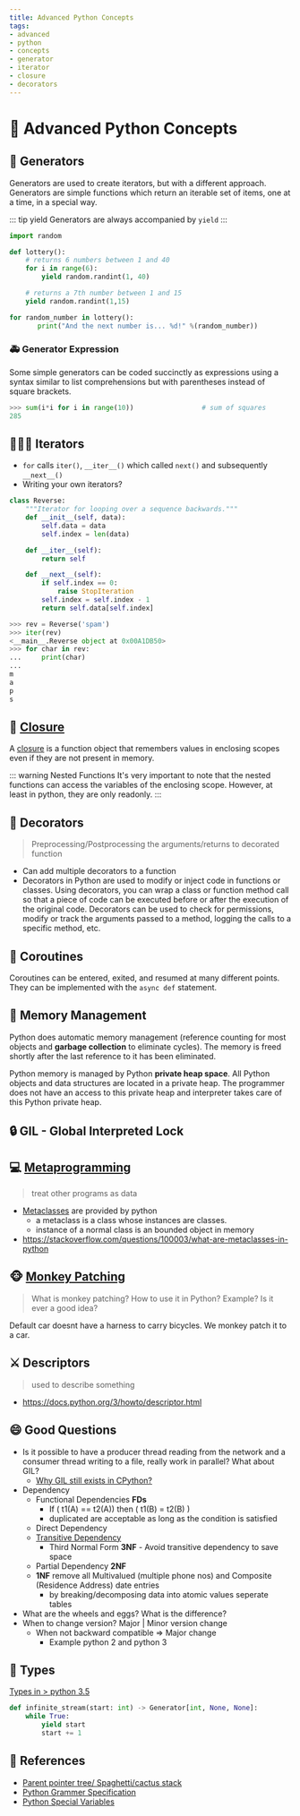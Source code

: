 ```yaml
---
title: Advanced Python Concepts
tags:
- advanced
- python
- concepts
- generator
- iterator
- closure
- decorators
---
```


# :eyes: Advanced Python Concepts

<TagLinks />

## :fire_engine: Generators

Generators are used to create iterators, but with a different approach.
Generators are simple functions which return an iterable set of items, one at a time, in a special way.

::: tip yield
Generators are always accompanied by `yield`
:::

```python
import random

def lottery():
    # returns 6 numbers between 1 and 40
    for i in range(6):
        yield random.randint(1, 40)

    # returns a 7th number between 1 and 15
    yield random.randint(1,15)

for random_number in lottery():
       print("And the next number is... %d!" %(random_number))
```

### :ambulance: Generator Expression

Some simple generators can be coded succinctly as expressions using a syntax similar to list comprehensions but with parentheses instead of square brackets.

```python
>>> sum(i*i for i in range(10))                 # sum of squares
285
```

## :family_man_girl_girl: Iterators

* `for` calls `iter()`, `__iter__()` which called `next()` and subsequently `__next__()`
* Writing your own iterators?

```python
class Reverse:
    """Iterator for looping over a sequence backwards."""
    def __init__(self, data):
        self.data = data
        self.index = len(data)

    def __iter__(self):
        return self

    def __next__(self):
        if self.index == 0:
            raise StopIteration
        self.index = self.index - 1
        return self.data[self.index]

>>> rev = Reverse('spam')
>>> iter(rev)
<__main__.Reverse object at 0x00A1DB50>
>>> for char in rev:
...     print(char)
...
m
a
p
s
```

## :diamond_shape_with_a_dot_inside: [Closure]

A [closure] is a function object that remembers values in enclosing scopes even if they are not present in memory.

::: warning Nested Functions
It's very important to note that the nested functions can access the variables of the enclosing scope.
However, at least in python, they are only readonly.
:::

## :crown: Decorators

> Preprocessing/Postprocessing the arguments/returns to decorated function

* Can add multiple decorators to a function
* Decorators in Python are used to modify or inject code in functions or classes. Using decorators, you can wrap a class or function method call so that a piece of code can be executed before or after the execution of the original code. Decorators can be used to check for permissions, modify or track the arguments passed to a method, logging the calls to a specific method, etc.

## :carousel_horse: Coroutines

Coroutines can be entered, exited, and resumed at many different points.
They can be implemented with the `async def` statement.

## :memo: Memory Management

Python does automatic memory management (reference counting for most objects and **garbage collection**
to eliminate cycles). The memory is freed shortly after the last reference to it has been eliminated.

Python memory is managed by Python **private heap space**. All Python objects and data structures are located in a private heap. The programmer does not have an access to this private heap and interpreter takes care of this Python private heap.

## :lock: GIL - Global Interpreted Lock


## :computer: [Metaprogramming]

> treat other programs as data

* [Metaclasses](https://en.wikipedia.org/wiki/Metaclass) are provided by python
  * a metaclass is a class whose instances are classes.
  * instance of a normal class is an bounded object in memory
* https://stackoverflow.com/questions/100003/what-are-metaclasses-in-python

## :monkey_face: [Monkey Patching]

> What is monkey patching? How to use it in Python? Example? Is it ever a good idea?

Default car doesnt have a harness to carry bicycles. We monkey patch it to a car.

## :crossed_swords: Descriptors

> used to describe something

* https://docs.python.org/3/howto/descriptor.html

## :smile: Good Questions

*  Is it possible to have a producer thread reading from the network and a consumer thread writing to a file, really work in parallel? What about GIL?
   * [Why GIL still exists in CPython?](https://wiki.python.org/moin/GlobalInterpreterLock)
* Dependency
  * Functional Dependencies **FDs**
    * If ( t1(A) == t2(A)) then ( t1(B) = t2(B) )
    * duplicated are acceptable as long as the condition is satisfied
  * Direct Dependency
  * [Transitive Dependency](https://en.wikipedia.org/wiki/Transitive_dependency)
    * Third Normal Form **3NF** - Avoid transitive dependency to save space
  * Partial Dependency **2NF**
  * **1NF** remove all Multivalued (multiple phone nos) and Composite (Residence Address) date entries
    * by breaking/decomposing data into atomic values seperate tables
* What are the wheels and eggs? What is the difference?
* When to change version? Major | Minor version change
  * When not backward compatible => Major change
    * Example python 2 and python 3

## :1234: Types

[Types in > python 3.5](https://docs.python.org/3/library/typing.html)

```py
def infinite_stream(start: int) -> Generator[int, None, None]:
    while True:
        yield start
        start += 1
```


## :selfie: References

* [Parent pointer tree/ Spaghetti/cactus stack](https://en.wikipedia.org/wiki/Parent_pointer_tree)
* [Python Grammer Specification](https://docs.python.org/3/reference/grammar.html)
* [Python Special Variables](https://docs.python.org/3/reference/datamodel.html)




[closure]: https://en.wikipedia.org/wiki/Closure_(computer_programming)
[Metaprogramming]: https://en.wikipedia.org/wiki/Metaprogramming
[monkey patching]: https://en.wikipedia.org/wiki/Monkey_patch


